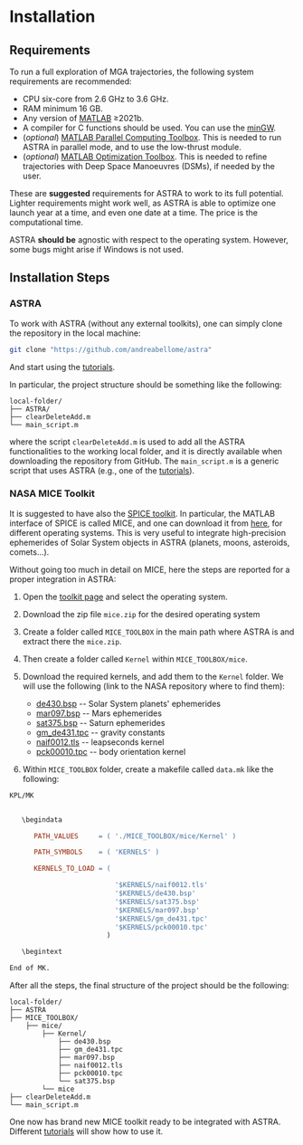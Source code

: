 # Installation

## Requirements

To run a full exploration of MGA trajectories, the following system requirements are recommended:

+ CPU six-core from 2.6 GHz to 3.6 GHz.
+ RAM minimum 16 GB.
+ Any version of <a href="https://it.mathworks.com/products/matlab.html" target="_blank">MATLAB</a> ≥2021b.
+ A compiler for C functions should be used. You can use the <a href="https://it.mathworks.com/matlabcentral/fileexchange/52848-matlab-support-for-mingw-w64-c-c-fortran-compiler" target="_blank">minGW</a>.
+ (*optional*) <a href="https://it.mathworks.com/products/parallel-computing.html" target="_blank">MATLAB Parallel Computing Toolbox</a>. This is needed to run ASTRA in parallel mode, and to use the low-thrust module.
+ (*optional*) <a href="https://it.mathworks.com/products/optimization.html" target="_blank">MATLAB Optimization Toolbox</a>. This is needed to refine trajectories with Deep Space Manoeuvres (DSMs), if needed by the user.

These are **suggested** requirements for ASTRA to work to its full potential. Lighter requirements might work well, as ASTRA is able to optimize one launch year at a time, and even one date at a time. The price is the computational time. 

ASTRA **should be** agnostic with respect to the operating system. However, some bugs might arise if Windows is not used.

## Installation Steps

### ASTRA

To work with ASTRA (without any external toolkits), one can simply clone the repository in the local machine:

```bash
git clone "https://github.com/andreabellome/astra"
```

And start using the [tutorials](./trips_to_jupiter.md).

In particular, the project structure should be something like the following:

```pgsql
local-folder/
├── ASTRA/
├── clearDeleteAdd.m
└── main_script.m
```

where the script ```clearDeleteAdd.m``` is used to add all the ASTRA functionalities to the working local folder, and it is directly available when downloading the repository from GitHub. The ```main_script.m``` is a generic script that uses ASTRA (e.g., one of the [tutorials](./trips_to_jupiter.md)).

### NASA MICE Toolkit

It is suggested to have also the <a href="https://naif.jpl.nasa.gov/naif/toolkit.html" target="_blank">SPICE toolkit</a>. In particular, the MATLAB interface of SPICE is called MICE, and one can download it from <a href="https://naif.jpl.nasa.gov/naif/toolkit_MATLAB.html" target="_blank">here</a>, for different operating systems. This is very useful to integrate high-precision ephemerides of Solar System objects in ASTRA (planets, moons, asteroids, comets...).

Without going too much in detail on MICE, here the steps are reported for a proper integration in ASTRA:

1. Open the <a href="https://naif.jpl.nasa.gov/naif/toolkit_MATLAB.html" target="_blank">toolkit page</a> and select the operating system.
2. Download the zip file ```mice.zip``` for the desired operating system
3. Create a folder called ```MICE_TOOLBOX``` in the main path where ASTRA is and extract there the ```mice.zip```.
4. Then create a folder called ```Kernel``` within ```MICE_TOOLBOX/mice```.
5. Download the required kernels, and add them to the ```Kernel``` folder. We will use the following (link to the NASA repository where to find them):
    <ul>
    <li><a href="https://naif.jpl.nasa.gov/pub/naif/generic_kernels/spk/planets/" target="_blank">de430.bsp</a> -- Solar System planets' ephemerides</li>
    <li><a href="https://naif.jpl.nasa.gov/pub/naif/generic_kernels/spk/satellites/" target="_blank">mar097.bsp</a> -- Mars ephemerides</li>
    <li><a href="https://naif.jpl.nasa.gov/pub/naif/generic_kernels/spk/satellites/a_old_versions/" target="_blank">sat375.bsp</a> -- Saturn ephemerides</li>
    <li><a href="https://naif.jpl.nasa.gov/pub/naif/generic_kernels/pck/" target="_blank">gm_de431.tpc</a> -- gravity constants</li>
    <li><a href="https://naif.jpl.nasa.gov/pub/naif/generic_kernels/lsk/" target="_blank">naif0012.tls</a> -- leapseconds kernel</li>
    <li><a href="https://naif.jpl.nasa.gov/pub/naif/generic_kernels/pck/" target="_blank">pck00010.tpc</a> -- body orientation kernel</li>
    </ul>

6. Within ```MICE_TOOLBOX``` folder, create a makefile called ```data.mk``` like the following:

```makefile
KPL/MK


   \begindata

      PATH_VALUES     = ( './MICE_TOOLBOX/mice/Kernel' )

      PATH_SYMBOLS    = ( 'KERNELS' )

      KERNELS_TO_LOAD = (

                          '$KERNELS/naif0012.tls'
			              '$KERNELS/de430.bsp'
                          '$KERNELS/sat375.bsp'
                          '$KERNELS/mar097.bsp'
                          '$KERNELS/gm_de431.tpc'
                          '$KERNELS/pck00010.tpc'
                        )

   \begintext

End of MK.
```

After all the steps, the final structure of the project should be the following:

```pgsql
local-folder/
├── ASTRA
├── MICE_TOOLBOX/
    ├── mice/
        ├── Kernel/
            ├── de430.bsp
            ├── gm_de431.tpc
            ├── mar097.bsp
            ├── naif0012.tls
            ├── pck00010.tpc
            └── sat375.bsp
        └── mice
├── clearDeleteAdd.m
└── main_script.m
```

One now has brand new MICE toolkit ready to be integrated with ASTRA. Different [tutorials]() will show how to use it.
